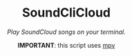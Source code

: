 <h1 align="center">SoundCliCloud</h1>
<p align="center"><i>Play SoundCloud songs on your terminal.</i></p>
<p align="center"><b>IMPORTANT</b>: this script uses <a href="https://mpv.io/">mpv</a></p>
